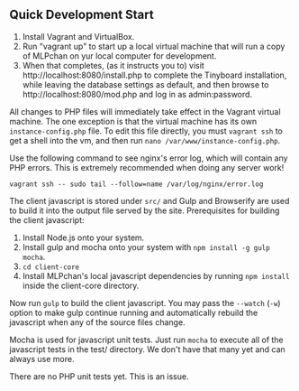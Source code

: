 ## Quick Development Start

1. Install Vagrant and VirtualBox.
2. Run "vagrant up" to start up a local virtual machine that will run a copy of
 MLPchan on yur local computer for development.
3. When that completes, (as it instructs you to) visit
 http://localhost:8080/install.php to complete the Tinyboard installation,
 while leaving the database settings as default, and then browse to
 http://localhost:8080/mod.php and log in as admin:password.

All changes to PHP files will immediately take effect in the Vagrant virtual
machine. The one exception is that the virtual machine has its own
`instance-config.php` file. To edit this file directly, you must `vagrant ssh`
to get a shell into the vm, and then run `nano /var/www/instance-config.php`.

Use the following command to see nginx's error log, which will contain
any PHP errors. This is extremely recommended when doing any server work!

    vagrant ssh -- sudo tail --follow=name /var/log/nginx/error.log

The client javascript is stored under `src/` and Gulp and Browserify are used to
build it into the output file served by the site. Prerequisites for building the
client javascript:

1. Install Node.js onto your system.
2. Install gulp and mocha onto your system with `npm install -g gulp mocha`.
3. `cd client-core`
4. Install MLPchan's local javascript dependencies by running `npm install`
 inside the client-core directory.

Now run `gulp` to build the client javascript. You may pass the `--watch` (`-w`)
option to make gulp continue running and automatically rebuild the javascript
when any of the source files change.

Mocha is used for javascript unit tests. Just run `mocha` to execute all of the
javascript tests in the test/ directory. We don't have that many yet and can
always use more.

There are no PHP unit tests yet. This is an issue.
